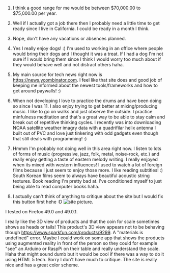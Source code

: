 1. I think a good range for me would be between $70,000.00 to $75,000.00 per year.

2. Well if I actually got a job there then I probably need a little time to get ready since I live in California. I could be ready in a month I think.

3. Nope, don't have any vacations or absences planned.

4. Yes I really enjoy dogs! :) I'm used to working in an office where people would bring their dogs and I thought it was a treat. If I had a dog I'm not sure if I would bring them since I think I would worry too much about if they would behave well and not distract others haha.

5. My main source for tech news right now is https://news.ycombinator.com. I feel like that site does and good job of keeping me informed about the newest tools/frameworks and how to get around paywalls! :)

6. When not developing I love to practice the drums and have been doing so since I was 11. I also enjoy trying to get better at mixing/producing music. I like to go on walks and just observe the outside. I practice minfulness meditation and that's a great way to be able to stay calm and break out of repetitive thinking cycles. I recently was into downloading NOAA satellite weather imagry data with a quadrifilar helix antenna I built out of PVC and love just tinkering with odd gadgets even though that still deals with programming! :)

7. Hmmm I'm probably not doing well in this area right now. I listen to lots of forms of music (progressive, jazz, folk, metal, noise-rock, etc.) and really enjoy getting a taste of eastern melody writing. I really enjpyed when its mixed with western influences! I used to watch a lot of foreign films because I just seem to enjoy those more. I like reading subtitles! :) South Korean films seem to always have beautiful acoustic string textures. Book reading I'm pretty bad at. I've conditioned myself to just being able to read computer books haha.

8. I actually can't think of anything to critique about the site but I would fix this button first hehe :D ![site picture](https://s3.amazonaws.com/kittypizza/Screenshot+from+2016-10-18+21%3A35%3A32.png).

I tested on Firefox 49.0 and 49.0.1. 

I really like the 3D view of products and that the coin for scale sometimes shows as heads or tails! This product's 3D view appears not to be behaving though https://www.sparkfun.com/products/9299. A "materials is undefined" error. Maybe I could work on some app that shows the products using augmented reality in front of the person so they could for example "see" an Arduino or RaspPi on their table and really understand the scale. Haha that might sound dumb but it would be cool if there was a way to do it using HTML 5 tech. Sorry I don't have much to critique. The site is really nice and has a great color scheme. 
